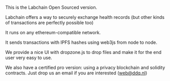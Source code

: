 This is the Labchain Open Sourced version. 

Labchain offers a way to securely exchange health records (but other kinds of transactions  are perfectly possible too)

It runs on any ethereum-compatible network.

It sends transactions with IPFS hashes using web3js from node to node. 

We provide a nice UI with dropzone.js to drop files and make it for the end user very easy to use.


We also have a certified pro version: using a privacy blockchain and solidity contracts. Just drop us an email if you are interested (web@ddq.nl)




